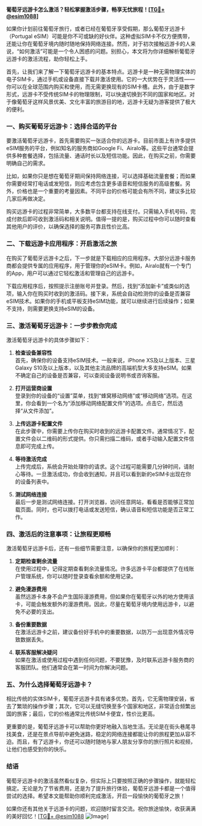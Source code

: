**葡萄牙远游卡怎么激活？轻松掌握激活步骤，畅享无忧旅程！[[TG💪+ @esim1088](https://t.me/s/esim1088)]**

如果你计划前往葡萄牙旅行，或者已经在葡萄牙享受假期，那么葡萄牙远游卡（Portugal eSIM）可能是你不可或缺的好伙伴。这种虚拟SIM卡不仅方便携带，还能让你在葡萄牙境内随时随地保持网络连接。然而，对于初次接触远游卡的人来说，“如何激活”可能是一个令人困惑的问题。别担心，本文将为你详细解析葡萄牙远游卡的激活流程，助你轻松上手。

首先，让我们来了解一下葡萄牙远游卡的基本特点。远游卡是一种无需物理实体的电子SIM卡，通过手机或设备直接下载并激活使用。它的一大优势在于灵活性——你可以在全球范围内购买和使用，而无需更换现有的SIM卡槽。此外，由于是数字形式，远游卡不受传统SIM卡的物理限制，可以快速切换到不同的国家和地区。对于像葡萄牙这样风景优美、文化丰富的旅游目的地，远游卡无疑为游客提供了极大的便利。

### **一、购买葡萄牙远游卡：选择合适的平台**

要激活葡萄牙远游卡，首先需要购买一张适合你的远游卡。目前市面上有许多提供eSIM服务的平台，例如知名的服务商如Google Fi、Airalo等。这些平台通常会提供多种套餐选择，包括流量、通话时长以及短信功能。因此，在购买之前，你需要明确自己的需求。

比如，如果你只是想在葡萄牙期间保持网络连接，可以选择基础流量套餐；而如果你需要经常打电话或发短信，则应考虑包含更多语音和短信服务的高级套餐。另外，价格也是一个重要的考量因素。不同平台的价格可能会有所不同，建议多比较几家后再做决定。

购买远游卡的过程非常简单，大多数平台都支持在线支付。只需输入手机号码，完成付款后即可收到激活码和相关说明。值得一提的是，购买过程中你可以随时查看其他用户的评价，以确保选择的服务可靠且性价比高。

### **二、下载远游卡应用程序：开启激活之旅**

在购买了葡萄牙远游卡之后，下一步就是下载相应的应用程序。大部分远游卡服务商都会提供专属的应用程序，用于管理你的eSIM卡。例如，Airalo就有一个专门的App，用户可以通过它轻松激活和管理自己的远游卡。

下载应用程序后，按照提示注册账号并登录。然后，找到“添加新卡”或类似的选项，输入你在购买时收到的激活码。接下来，系统会自动检测你的设备是否兼容eSIM技术。如果你的手机或平板支持eSIM功能，就可以继续进行后续操作；如果不支持，则需要更换支持eSIM的设备。

### **三、激活葡萄牙远游卡：一步步教你完成**

激活葡萄牙远游卡的具体步骤如下：

1. **检查设备兼容性**  
   首先，确保你的设备支持eSIM技术。一般来说，iPhone XS及以上版本、三星Galaxy S10及以上版本，以及其他主流品牌的高端机型大多支持eSIM。如果不确定自己的设备是否兼容，可以查阅设备说明书或咨询客服。

2. **打开运营商设置**  
   登录到你的设备的“设置”菜单，找到“蜂窝移动网络”或“移动网络”选项。在这里，你会看到一个名为“添加移动网络配置文件”的选项。点击它，然后选择“从文件添加”。

3. **上传远游卡配置文件**  
   在此步骤中，你需要上传你在购买时收到的远游卡配置文件。通常情况下，配置文件会以二维码的形式提供。你只需扫描二维码，或者手动输入配置文件信息即可完成上传。

4. **等待激活完成**  
   上传完成后，系统会开始处理你的请求。这个过程可能需要几分钟时间，请耐心等待。一旦激活成功，你会收到通知，并且可以看到新的eSIM卡出现在你的设备列表中。

5. **测试网络连接**  
   最后一步是测试网络连接。打开浏览器，访问任意网站，看看是否能够正常加载页面。同时，也可以拨打电话或发送短信，确认语音和短信功能是否正常工作。

### **四、激活后的注意事项：让旅程更顺畅**

激活葡萄牙远游卡后，还有一些细节需要注意，以确保你的旅程更加顺利：

1. **定期检查剩余流量**  
   在使用过程中，记得定期查看剩余流量情况。许多远游卡平台都提供了在线账户管理系统，你可以随时登录查看余额和使用记录。

2. **避免漫游费用**  
   虽然远游卡本身不会产生国际漫游费用，但如果你在葡萄牙以外的地方使用该卡，可能会触发额外的漫游费用。因此，尽量在葡萄牙境内使用远游卡，以避免不必要的支出。

3. **备份重要数据**  
   在激活远游卡之前，建议备份好手机中的重要数据，以防万一出现意外情况导致数据丢失。

4. **联系客服解决疑问**  
   如果在激活或使用过程中遇到任何问题，不要犹豫，及时联系远游卡服务商的客服团队。他们通常会在第一时间为你解决问题。

### **五、为什么选择葡萄牙远游卡？**

相比传统的实体SIM卡，葡萄牙远游卡具有诸多优势。首先，它无需物理安装，省去了繁琐的操作步骤；其次，它可以无缝切换至多个国家和地区，非常适合频繁出国的旅客；最后，它的价格通常比传统SIM卡便宜，性价比更高。

更重要的是，葡萄牙远游卡可以帮助你更好地融入当地生活。无论是在街头巷尾寻找美食，还是在景点导航中避免迷路，稳定的网络连接都能让你的旅程更加从容不迫。而且，有了远游卡，你还可以随时随地与家人朋友分享你的旅行照片和视频，让他们也感受到你的快乐。

### **结语**

葡萄牙远游卡的激活虽然看似复杂，但实际上只要按照正确的步骤操作，就能轻松搞定。无论是为了节省费用，还是为了提升旅行体验，葡萄牙远游卡都是一个值得尝试的选择。希望本文能帮助你顺利完成激活，开启一段愉快的葡萄牙之旅！

如果你还有其他关于远游卡的问题，欢迎随时留言交流。祝你旅途愉快，收获满满的美好回忆！[[TG💪+ @esim1088](https://t.me/s/esim1088) ![Image](https://i.postimg.cc/4NQfJmqS/Snipaste-2025-05-13-00-14-12.png)]